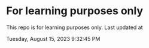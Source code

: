 # For learning purposes only
This repo is for learning purposes only.
Last updated at

Tuesday, August 15, 2023 9:32:45 PM

